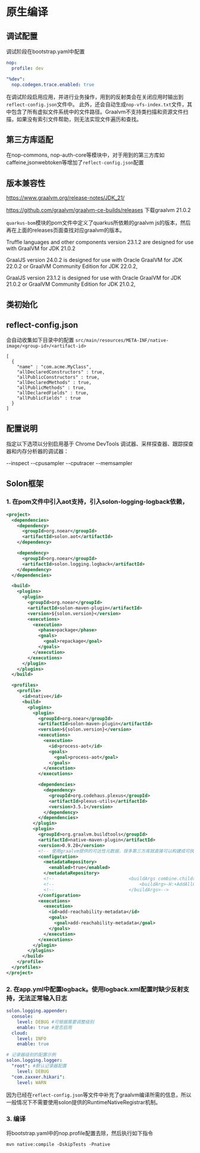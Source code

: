 # 原生编译

## 调试配置
调试阶段在bootstrap.yaml中配置

```yaml
nop:
  profile: dev

"%dev":
  nop.codegen.trace.enabled: true
```
在调试阶段启用应用，并进行业务操作，用到的反射类会在关闭应用时输出到`reflect-config.json`文件中。
此外，还会自动生成`nop-vfs-index.txt`文件，其中包含了所有虚拟文件系统中的文件路径。Graalvm不支持类扫描和资源文件扫描，如果没有索引文件帮助，则无法实现文件遍历和查找。

## 第三方库适配

在nop-commons, nop-auth-core等模块中，对于用到的第三方库如caffeine,jsonwebtoken等增加了`reflect-config.json`配置

## 版本兼容性
https://www.graalvm.org/release-notes/JDK_21/

https://github.com/graalvm/graalvm-ce-builds/releases 下载graalvm 21.0.2

`quarkus-bom`模块的pom文件中定义了quarkus所依赖的graalvm js的版本，然后再在上面的releases页面查找对应graalvm的版本。

Truffle languages and other components version 23.1.2 are designed for use with GraalVM for JDK 21.0.2

GraalJS version 24.0.2 is designed for use with Oracle GraalVM for JDK 22.0.2 or GraalVM Community Edition for JDK 22.0.2,

GraalJS version 23.1.2 is designed for use with Oracle GraalVM for JDK 21.0.2 or GraalVM Community Edition for JDK 21.0.2,

## 类初始化


## reflect-config.json
会自动收集如下目录中的配置 `src/main/resources/META-INF/native-image/<group-id>/<artifact-id>`

```
[
  {
    "name" : "com.acme.MyClass",
    "allDeclaredConstructors" : true,
    "allPublicConstructors" : true,
    "allDeclaredMethods" : true,
    "allPublicMethods" : true,
    "allDeclaredFields" : true,
    "allPublicFields" : true
  }
]
```

## 配置说明
指定以下选项以分别启用基于 Chrome DevTools 调试器、采样探查器、跟踪探查器和内存分析器的调试器：

--inspect
--cpusampler
--cputracer
--memsampler

## Solon框架

### 1. 在pom文件中引入aot支持，引入solon-logging-logback依赖，

```xml
<project>
  <dependencies>
    <dependency>
      <groupId>org.noear</groupId>
      <artifactId>solon.aot</artifactId>
    </dependency>

    <dependency>
      <groupId>org.noear</groupId>
      <artifactId>solon.logging.logback</artifactId>
    </dependency>
  </dependencies>

  <build>
    <plugins>
      <plugin>
        <groupId>org.noear</groupId>
        <artifactId>solon-maven-plugin</artifactId>
        <version>${solon.version}</version>
        <executions>
          <execution>
            <phase>package</phase>
            <goals>
              <goal>repackage</goal>
            </goals>
          </execution>
        </executions>
      </plugin>
    </plugins>
  </build>

  <profiles>
    <profile>
      <id>native</id>
      <build>
        <plugins>
          <plugin>
            <groupId>org.noear</groupId>
            <artifactId>solon-maven-plugin</artifactId>
            <version>${solon.version}</version>
            <executions>
              <execution>
                <id>process-aot</id>
                <goals>
                  <goal>process-aot</goal>
                </goals>
              </execution>
            </executions>

            <dependencies>
              <dependency>
                <groupId>org.codehaus.plexus</groupId>
                <artifactId>plexus-utils</artifactId>
                <version>3.5.1</version>
              </dependency>
            </dependencies>
          </plugin>
          <plugin>
            <groupId>org.graalvm.buildtools</groupId>
            <artifactId>native-maven-plugin</artifactId>
            <version>0.9.28</version>
            <!-- 使用graalvm提供的可达性元数据，很多第三方库就直接可以构建成可执行文件了 -->
            <configuration>
              <metadataRepository>
                <enabled>true</enabled>
              </metadataRepository>
              <!--                            <buildArgs combine.children="append">-->
              <!--                                <buildArg>-H:+AddAllCharsets</buildArg>-->
              <!--                            </buildArgs>-->
            </configuration>
            <executions>
              <execution>
                <id>add-reachability-metadata</id>
                <goals>
                  <goal>add-reachability-metadata</goal>
                </goals>
              </execution>
            </executions>
          </plugin>
        </plugins>
      </build>
    </profile>
  </profiles>
</project>
```

### 2. 在app.yml中配置logback。使用logback.xml配置时缺少反射支持，无法正常输入日志

```yaml
solon.logging.appender:
  console:
    level: DEBUG #可根据需要调整级别
    enable: true #是否启用
  cloud:
    level: INFO
    enable: true

# 记录器级别的配置示例
solon.logging.logger:
  "root": #默认记录器配置
    level: DEBUG
  "com.zaxxer.hikari":
    level: WARN
```

因为已经在`reflect-config.json`等文件中补充了graalvm编译所需的信息，所以一般情况下不需要使用solon提供的RuntimeNativeRegistrar机制。

### 3. 编译
将bootstrap.yaml中的nop.profile配置去除，然后执行如下指令

```
mvn native:compile -DskipTests -Pnative
```

